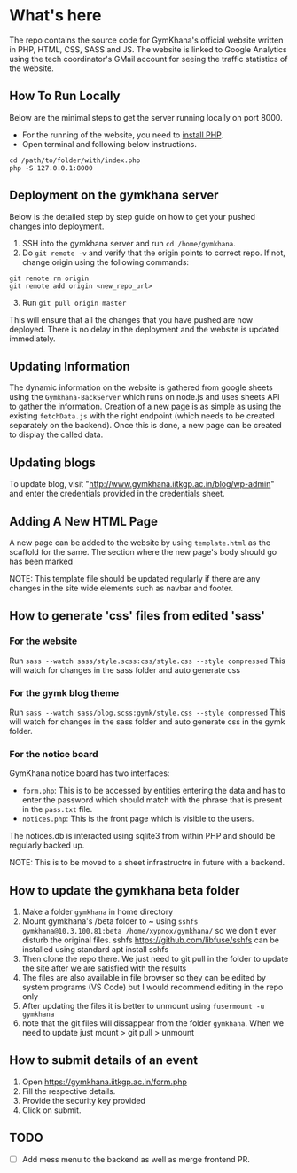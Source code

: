 # What's here

The repo contains the source code for GymKhana's official website written in PHP, HTML, CSS, SASS and JS. The website is linked to Google Analytics using the tech coordinator's GMail account for seeing the traffic statistics of the website.

## How To Run Locally

Below are the minimal steps to get the server running locally on port 8000.

- For the running of the website, you need to [install PHP](https://www.php.net/manual/en/install.php).
- Open terminal and following below instructions.

```shell
cd /path/to/folder/with/index.php
php -S 127.0.0.1:8000
```

## Deployment on the gymkhana server

Below is the detailed step by step guide on how to get your pushed changes into deployment.

1. SSH into the gymkhana server and run `cd /home/gymkhana`.
2. Do `git remote -v` and verify that the origin points to correct repo. If not, change origin using the following commands:

```shell
git remote rm origin
git remote add origin <new_repo_url>
```

3. Run `git pull origin master`

This will ensure that all the changes that you have pushed are now deployed. There is no delay in the deployment and the website is updated immediately.

## Updating Information

The dynamic information on the website is gathered from google sheets using the `Gymkhana-BackServer` which runs on node.js and uses sheets API to gather the information. Creation of a new page is as simple as using the existing `fetchData.js` with the right endpoint (which needs to be created separately on the backend). Once this is done, a new page can be created to display the called data. 

## Updating blogs

To update blog, visit "http://www.gymkhana.iitkgp.ac.in/blog/wp-admin" and enter the credentials provided in the credentials sheet.

## Adding A New HTML Page

A new page can be added to the website by using `template.html` as the scaffold for the same. The section where the new page's body should go has been marked

NOTE: This template file should be updated regularly if there are any changes in the site wide elements such as navbar and footer.


## How to generate 'css' files from edited 'sass'

### For the website

Run `sass --watch sass/style.scss:css/style.css --style compressed`
This will watch for changes in the sass folder and auto generate css

### For the gymk blog theme

Run `sass --watch sass/blog.scss:gymk/style.css --style compressed`
This will watch for changes in the sass folder and auto generate css in the gymk folder.

### For the notice board

GymKhana notice board has two interfaces:

- `form.php`: This is to be accessed by entities entering the data and has to enter the password which should match with the phrase that is present in the `pass.txt` file.
- `notices.php`: This is the front page which is visible to the users.

The notices.db is interacted using sqlite3 from within PHP and should be regularly backed up.

NOTE: This is to be moved to a sheet infrastructre in future with a backend.

## How to update the gymkhana beta folder

1. Make a folder `gymkhana` in home directory
2. Mount gymkhana's /beta folder to ~ using `sshfs gymkhana@10.3.100.81:beta /home/xypnox/gymkhana/` so we don't ever disturb the original files.
sshfs https://github.com/libfuse/sshfs can be installed using standard apt install sshfs
3. Then clone the repo there. We just need to git pull in the folder to update the site after we are satisfied with the results
4. The files are also available in file browser so they can be edited by system programs (VS Code) but I would recommend editing in the repo only
5. After updating the files it is better to unmount using `fusermount -u gymkhana`
6. note that the git files will dissappear from the folder `gymkhana`. When we need to update just mount > git pull > unmount

## How to submit details of an event
1. Open https://gymkhana.iitkgp.ac.in/form.php
2. Fill the respective details.
3. Provide the security key provided
4. Click on submit.

## TODO

- [ ] Add mess menu to the backend as well as merge frontend PR.
